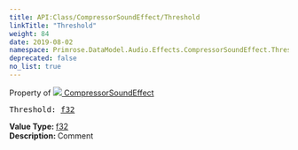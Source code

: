 ```yaml
---
title: API:Class/CompressorSoundEffect/Threshold
linkTitle: "Threshold"
weight: 84
date: 2019-08-02
namespace: Primrose.DataModel.Audio.Effects.CompressorSoundEffect.Threshold
deprecated: false
no_list: true
---
```

Property of <a href="/docs/api-reference/Class/CompressorSoundEffect"><img src="/icons/silk/soundwave.png"/>&nbsp;CompressorSoundEffect</a>
<pre class="method-declaration">
Threshold: <a class="type" href="/docs/api-reference/System/Primitives#single">f32</a></pre>
<b>Value Type: </b>
<a class="type" href="/docs/api-reference/System/Primitives#single">f32</a>
<br/>
<b>Description: </b>
Comment

